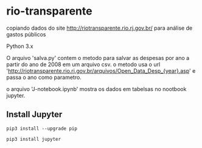 # rio-transparente

copiando dados do site http://riotransparente.rio.rj.gov.br/
para análise de gastos públicos


Python 3.x


O arquivo 'salva.py' contem o metodo para salvar as despesas por ano a partir do ano de 2008 em um arquivo csv.
o metodo usa o url 'http://riotransparente.rio.rj.gov.br/arquivos/Open_Data_Desp_{year}.asp' e passa o ano como parametro.

o arquivo 'J-notebook.ipynb' mostra os dados em tabelsas no nootbook jupyter.


## Install Jupyter

```
pip3 install --upgrade pip
```

```
pip3 install jupyter
```
